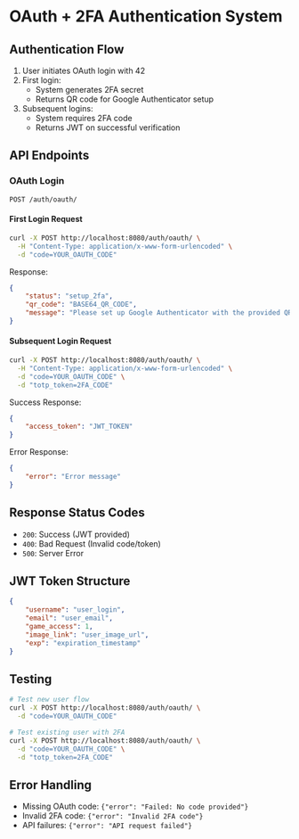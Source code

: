 # OAuth + 2FA Authentication System

## Authentication Flow

1. User initiates OAuth login with 42
2. First login:
   - System generates 2FA secret
   - Returns QR code for Google Authenticator setup
3. Subsequent logins:
   - System requires 2FA code
   - Returns JWT on successful verification

## API Endpoints

### OAuth Login
`POST /auth/oauth/`

#### First Login Request
```bash
curl -X POST http://localhost:8080/auth/oauth/ \
  -H "Content-Type: application/x-www-form-urlencoded" \
  -d "code=YOUR_OAUTH_CODE"
```

Response:
```json
{
    "status": "setup_2fa",
    "qr_code": "BASE64_QR_CODE",
    "message": "Please set up Google Authenticator with the provided QR code"
}
```

#### Subsequent Login Request
```bash
curl -X POST http://localhost:8080/auth/oauth/ \
  -H "Content-Type: application/x-www-form-urlencoded" \
  -d "code=YOUR_OAUTH_CODE" \
  -d "totp_token=2FA_CODE"
```

Success Response:
```json
{
    "access_token": "JWT_TOKEN"
}
```

Error Response:
```json
{
    "error": "Error message"
}
```

## Response Status Codes

- `200`: Success (JWT provided)
- `400`: Bad Request (Invalid code/token)
- `500`: Server Error

## JWT Token Structure

```json
{
    "username": "user_login",
    "email": "user_email",
    "game_access": 1,
    "image_link": "user_image_url",
    "exp": "expiration_timestamp"
}
```

## Testing

```bash
# Test new user flow
curl -X POST http://localhost:8080/auth/oauth/ \
  -d "code=YOUR_OAUTH_CODE"

# Test existing user with 2FA
curl -X POST http://localhost:8080/auth/oauth/ \
  -d "code=YOUR_OAUTH_CODE" \
  -d "totp_token=2FA_CODE"
```

## Error Handling

- Missing OAuth code: `{"error": "Failed: No code provided"}`
- Invalid 2FA code: `{"error": "Invalid 2FA code"}`
- API failures: `{"error": "API request failed"}`